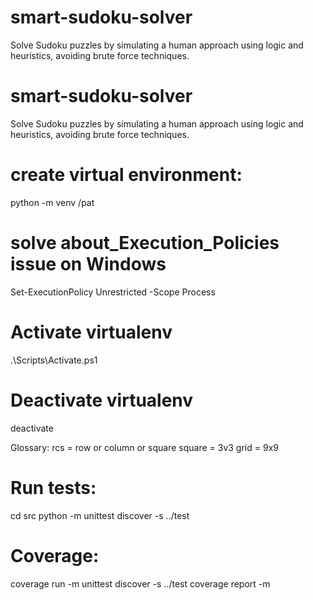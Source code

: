 # smart-sudoku-solver
Solve Sudoku puzzles by simulating a human approach using logic and heuristics, avoiding brute force techniques.

# smart-sudoku-solver
Solve Sudoku puzzles by simulating a human approach using logic and heuristics, avoiding brute force techniques.
# create virtual environment:
python -m venv /pat
# solve about_Execution_Policies issue on Windows
Set-ExecutionPolicy Unrestricted -Scope Process
# Activate virtualenv
.\Scripts\Activate.ps1
# Deactivate virtualenv
deactivate

Glossary:
rcs = row or column or square
square = 3v3
grid = 9x9

# Run tests:
cd src
python -m unittest discover -s ../test


# Coverage:
coverage run -m unittest discover -s ../test
coverage report -m